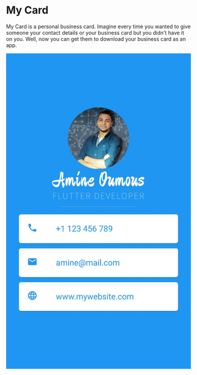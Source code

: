 # My Card

My Card is a personal business card. Imagine every time you wanted to give someone your contact details or your business card but you didn't have it on you. Well, now you can get them to download your business card as an app.


![Alt screen](images/screen.jpeg?raw=true&=150x)
